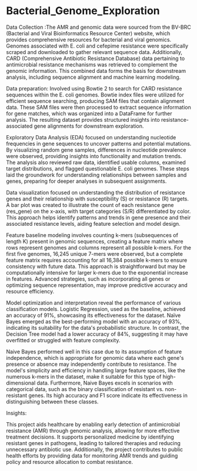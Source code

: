 # Bacterial_Genome_Exploration

Data Collection :The AMR and genomic data were sourced from the BV-BRC (Bacterial and Viral Bioinformatics Resource Center) website, which provides comprehensive resources for bacterial and viral genomics. Genomes associated with E. coli and cefepime resistance were specifically scraped and downloaded to gather relevant sequence data. Additionally, CARD (Comprehensive Antibiotic Resistance Database) data pertaining to antimicrobial resistance mechanisms was retrieved to complement the genomic information. This combined data forms the basis for downstream analysis, including sequence alignment and machine learning modeling.

Data preparation: Involved using Bowtie 2 to search for CARD resistance sequences within the E. coli genomes. Bowtie index files were utilized for efficient sequence searching, producing SAM files that contain alignment data. These SAM files were then processed to extract sequence information for gene matches, which was organized into a DataFrame for further analysis. The resulting dataset provides structured insights into resistance-associated gene alignments for downstream exploration.

Exploratory Data Analysis (EDA) focused on understanding nucleotide frequencies in gene sequences to uncover patterns and potential mutations. By visualizing random gene samples, differences in nucleotide prevalence were observed, providing insights into functionality and mutation trends. The analysis also reviewed raw data, identified usable columns, examined target distributions, and flagged questionable E. coli genomes. These steps laid the groundwork for understanding relationships between samples and genes, preparing for deeper analyses in subsequent assignments.

Data visualization focused on understanding the distribution of resistance genes and their relationship with susceptibility (S) or resistance (R) targets. A bar plot was created to illustrate the count of each resistance gene (res_gene) on the x-axis, with target categories (S/R) differentiated by color. This approach helps identify patterns and trends in gene presence and their associated resistance levels, aiding feature selection and model design.

Feature baseline modeling involves counting k-mers (subsequences of length K) present in genomic sequences, creating a feature matrix where rows represent genomes and columns represent all possible k-mers. For the first five genomes, 16,245 unique 7-mers were observed, but a complete feature matrix requires accounting for all 16,384 possible k-mers to ensure consistency with future data. This approach is straightforward but may be computationally intensive for larger k-mers due to the exponential increase in features. Advanced strategies, such as incorporating all genes or optimizing sequence representation, may improve predictive accuracy and resource efficiency.

Model optimization and interpretation reveal the performance of various classification models. Logistic Regression, used as the baseline, achieved an accuracy of 91%, showcasing its effectiveness for the dataset. Naïve Bayes emerged as the best-performing model with an accuracy of 93%, indicating its suitability for the data's probabilistic structure. In contrast, the Decision Tree model had a lower accuracy of 84%, suggesting it may have overfitted or struggled with feature complexity.

Naive Bayes performed well in this case due to its assumption of feature independence, which is appropriate for genomic data where each gene's presence or absence may independently contribute to resistance. The model's simplicity and efficiency in handling large feature spaces, like the numerous k-mers in the dataset, make it suitable for this type of high-dimensional data. Furthermore, Naive Bayes excels in scenarios with categorical data, such as the binary classification of resistant vs. non-resistant genes. Its high accuracy and F1 score indicate its effectiveness in distinguishing between these classes.

Insights:

This project aids healthcare by enabling early detection of antimicrobial resistance (AMR) through genomic analysis, allowing for more effective treatment decisions. It supports personalized medicine by identifying resistant genes in pathogens, leading to tailored therapies and reducing unnecessary antibiotic use. Additionally, the project contributes to public health efforts by providing data for monitoring AMR trends and guiding policy and resource allocation to combat resistance.
